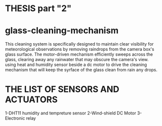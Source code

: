 # THESIS part "2"

# glass-cleaning-mechanism
This cleaning system is specifically designed to maintain clear visibility for meteorological observations by removing raindrops from the camera box's glass surface. The motor-driven mechanism efficiently sweeps across the glass, clearing away any rainwater that may obscure the camera's view. using heat and humidity sensor beside a dc motor to drive the cleaning mechanism that will keep the syrface of the glass clean from rain any drops.
# THE LIST OF SENSORS AND ACTUATORS
1-DHT11 humidity and tempreture sensor
2-Wind-shield DC Motor
3-Electronic relay

